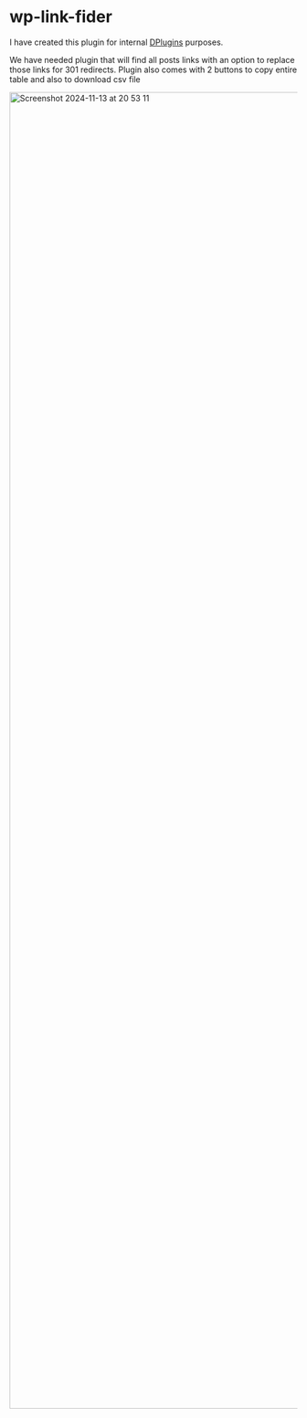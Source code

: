 # wp-link-fider

I have created this plugin for internal [DPlugins](https://dplugins.com/) purposes.

We have needed plugin that will find all posts links with an option to replace those links for 301 redirects. 
Plugin also comes with 2 buttons to copy entire table and also to download csv file

<img width="2304" alt="Screenshot 2024-11-13 at 20 53 11" src="https://github.com/user-attachments/assets/c34f05c5-7cc6-47f0-8b0a-15b1597cda96">


